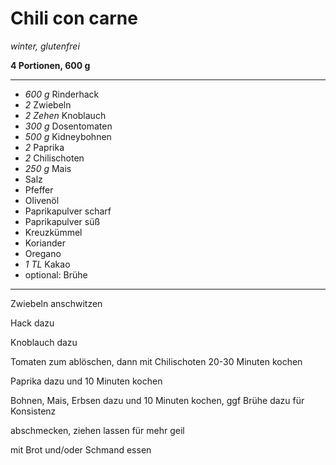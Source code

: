 # Chili con carne

*winter, glutenfrei*

**4 Portionen, 600 g**

---

- *600 g* Rinderhack
- *2* Zwiebeln
- *2 Zehen* Knoblauch
- *300 g* Dosentomaten
- *500 g* Kidneybohnen
- *2* Paprika
- *2* Chilischoten
- *250 g* Mais
- Salz
- Pfeffer
- Olivenöl
- Paprikapulver scharf
- Paprikapulver süß
- Kreuzkümmel
- Koriander
- Oregano
- *1 TL* Kakao
- optional: Brühe

---

Zwiebeln anschwitzen

Hack dazu

Knoblauch dazu

Tomaten zum ablöschen, dann mit Chilischoten 20-30 Minuten kochen

Paprika dazu und 10 Minuten kochen

Bohnen, Mais, Erbsen dazu und 10 Minuten kochen, ggf Brühe dazu für Konsistenz

abschmecken, ziehen lassen für mehr geil

mit Brot und/oder Schmand essen
